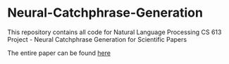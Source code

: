 # Neural-Catchphrase-Generation

This repository contains all code for Natural Language Processing CS 613 Project - Neural Catchphrase Generation for Scientific Papers

The entire paper can be found [here](https://jain-harshil.github.io/pdf/TiZen_Paper.pdf)
